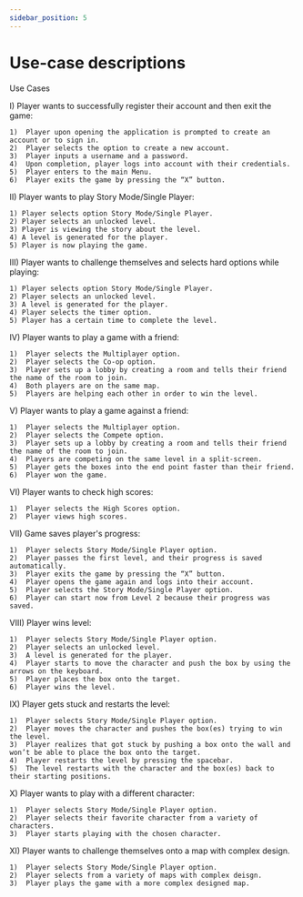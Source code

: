 ```yaml
---
sidebar_position: 5
---
```


# Use-case descriptions
Use Cases

I) Player wants to successfully register their account and then exit the game:

    1)	Player upon opening the application is prompted to create an account or to sign in.
    2)	Player selects the option to create a new account.
    3)	Player inputs a username and a password.
    4)  Upon completion, player logs into account with their credentials.
    5)	Player enters to the main Menu.
    6)	Player exits the game by pressing the “X” button.

II) Player wants to play Story Mode/Single Player:

    1) Player selects option Story Mode/Single Player.
    2) Player selects an unlocked level.
    3) Player is viewing the story about the level.
    4) A level is generated for the player.
    5) Player is now playing the game.

III) Player wants to challenge themselves and selects hard options while playing:

    1) Player selects option Story Mode/Single Player.
    2) Player selects an unlocked level.
    3) A level is generated for the player.
    4) Player selects the timer option.  
    5) Player has a certain time to complete the level.

IV) Player wants to play a game with a friend:

    1)  Player selects the Multiplayer option. 
    2)  Player selects the Co-op option. 
    3)  Player sets up a lobby by creating a room and tells their friend the name of the room to join.
    4)  Both players are on the same map.
    5)  Players are helping each other in order to win the level.

V) Player wants to play a game against a friend:

    1)  Player selects the Multiplayer option. 
    2)  Player selects the Compete option. 
    3)  Player sets up a lobby by creating a room and tells their friend the name of the room to join.
    4)  Players are competing on the same level in a split-screen.
    5)	Player gets the boxes into the end point faster than their friend.
    6)  Player won the game.

VI) Player wants to check high scores:

    1)	Player selects the High Scores option.
    2)	Player views high scores.

VII) Game saves player's progress:

    1)	Player selects Story Mode/Single Player option.
    2)	Player passes the first level, and their progress is saved automatically.
    3)	Player exits the game by pressing the “X” button.
    4)	Player opens the game again and logs into their account.
    5)	Player selects the Story Mode/Single Player option.
    6)	Player can start now from Level 2 because their progress was saved.

VIII) Player wins level:

    1)	Player selects Story Mode/Single Player option.
    2)	Player selects an unlocked level.
    3)  A level is generated for the player.
    4)  Player starts to move the character and push the box by using the arrows on the keyboard.
    5)	Player places the box onto the target.
    6)	Player wins the level.

IX) Player gets stuck and restarts the level:

    1)	Player selects Story Mode/Single Player option.
    2)	Player moves the character and pushes the box(es) trying to win the level.
    3)	Player realizes that got stuck by pushing a box onto the wall and won’t be able to place the box onto the target.
    4)	Player restarts the level by pressing the spacebar.
    5)	The level restarts with the character and the box(es) back to their starting positions.

X) Player wants to play with a different character:

    1)  Player selects Story Mode/Single Player option.
    2)  Player selects their favorite character from a variety of characters.
    3)  Player starts playing with the chosen character.

XI) Player wants to challenge themselves onto a map with complex design.

    1)  Player selects Story Mode/Single Player option.
    2)  Player selects from a variety of maps with complex deisgn.
    3)  Player plays the game with a more complex designed map.


